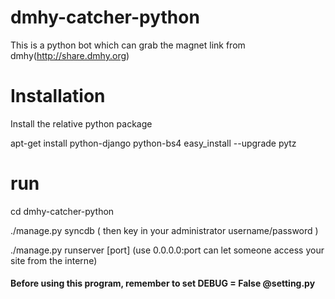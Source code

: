 dmhy-catcher-python
===================
This is a python bot which can grab the magnet link from dmhy(http://share.dmhy.org)

<h1>Installation</h1>

  Install the relative python package
  
  apt-get install python-django python-bs4
  easy_install --upgrade pytz
  
<h1>run</h1>
  
  cd dmhy-catcher-python
  
  ./manage.py syncdb ( then key in your administrator username/password )
  
  ./manage.py runserver [port]
  (use 0.0.0.0:port can let someone access your site from the interne)

<h4>Before using this program, remember to set DEBUG = False @setting.py</h4>
